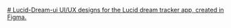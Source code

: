 [# Lucid-Dream-ui
UI/UX designs for the Lucid dream tracker app, created in Figma.](https://www.figma.com/proto/LlbQLNQ8fR782JqxzZZVrI/Untitled?node-id=0-1&t=wJXuHdND2BeItUk9-1)
